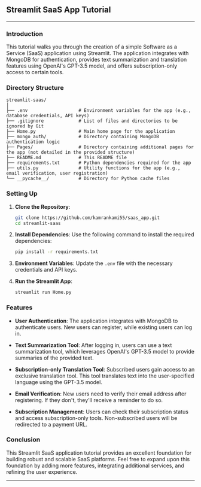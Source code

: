 ﻿
## Streamlit SaaS App Tutorial

---

### Introduction
This tutorial walks you through the creation of a simple Software as a Service (SaaS) application using Streamlit. The application integrates with MongoDB for authentication, provides text summarization and translation features using OpenAI's GPT-3.5 model, and offers subscription-only access to certain tools.

### Directory Structure
```
streamlit-saas/
│
├── .env                   # Environment variables for the app (e.g., database credentials, API keys)
├── .gitignore             # List of files and directories to be ignored by Git
├── Home.py                # Main home page for the application
├── mongo_auth/            # Directory containing MongoDB authentication logic
├── Pages/                 # Directory containing additional pages for the app (not detailed in the provided structure)
├── README.md              # This README file
├── requirements.txt       # Python dependencies required for the app
├── utils.py               # Utility functions for the app (e.g., email verification, user registration)
└── __pycache__/           # Directory for Python cache files
```

### Setting Up

1. **Clone the Repository**:
   ```bash
   git clone https://github.com/kamrankami55/saas_app.git
   cd streamlit-saas
   ```

2. **Install Dependencies**:
   Use the following command to install the required dependencies:
   ```bash
   pip install -r requirements.txt
   ```

3. **Environment Variables**:
   Update the `.env` file with the necessary credentials and API keys.

4. **Run the Streamlit App**:
   ```bash
   streamlit run Home.py
   ```

### Features

- **User Authentication**: The application integrates with MongoDB to authenticate users. New users can register, while existing users can log in.

- **Text Summarization Tool**: After logging in, users can use a text summarization tool, which leverages OpenAI's GPT-3.5 model to provide summaries of the provided text.

- **Subscription-only Translation Tool**: Subscribed users gain access to an exclusive translation tool. This tool translates text into the user-specified language using the GPT-3.5 model.

- **Email Verification**: New users need to verify their email address after registering. If they don't, they'll receive a reminder to do so.

- **Subscription Management**: Users can check their subscription status and access subscription-only tools. Non-subscribed users will be redirected to a payment URL.

### Conclusion

This Streamlit SaaS application tutorial provides an excellent foundation for building robust and scalable SaaS platforms. Feel free to expand upon this foundation by adding more features, integrating additional services, and refining the user experience.

---
